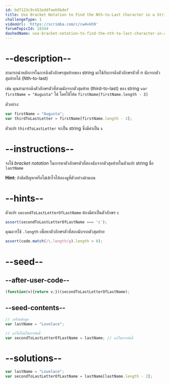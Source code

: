 ```yaml
---
id: bd7123c9c452eddfaeb5bdef
title: Use Bracket Notation to Find the Nth-to-Last Character in a String
challengeType: 1
videoUrl: 'https://scrimba.com/c/cw4vkh9'
forumTopicId: 18344
dashedName: use-bracket-notation-to-find-the-nth-to-last-character-in-a-string
---
```


# --description--

สามารถนำหลักการในการดึงตัวอักษรสุดท้ายของ string มาใช้กับการดึงตัวอักษรตัวที่ n นับจากตัวสุดท้ายได้ (Nth-to-last)

เช่น คุณสามารถดึงตัวอักษรตัวที่สามนับจากตัวสุดท้าย (third-to-last) ของ string `var firstName = "Augusta"` ได้ โดยใช้โค้ด `firstName[firstName.length - 3]`


ตัวอย่าง:

```js
var firstName = "Augusta";
var thirdToLastLetter = firstName[firstName.length - 3];
```

ตัวแปร `thirdToLastLetter` จะเป็น string ซึ่งมีค่าเป็น `s`

# --instructions--

จงใช้ <dfn>bracket notation</dfn> ในการหาตัวอักษรตัวที่สองนับจากตัวสุดท้ายในตัวแปร string ชื่อ `lastName`

**Hint:** ถ้าติดปัญหาหรือไม่เข้าใจให้ลองดูที่ตัวอย่างด้านบน

# --hints--

ตัวแปร `secondToLastLetterOfLastName` ต้องมีค่าเป็นตัวอักษร `c`

```js
assert(secondToLastLetterOfLastName === 'c');
```

คุณควรใช้ `.length` เพื่อหาตัวอักษรตัวที่สองนับจากตัวสุดท้าย

```js
assert(code.match(/\.length/g).length > 0);
```

# --seed--

## --after-user-code--

```js
(function(v){return v;})(secondToLastLetterOfLastName);
```

## --seed-contents--

```js
// เตรียมข้อมูล
var lastName = "Lovelace";

// แก้ไขโค้ดใต้บรรทัดนี้
var secondToLastLetterOfLastName = lastName; // แก้ไขบรรทัดนี้
```

# --solutions--

```js
var lastName = "Lovelace";
var secondToLastLetterOfLastName = lastName[lastName.length - 2];
```
